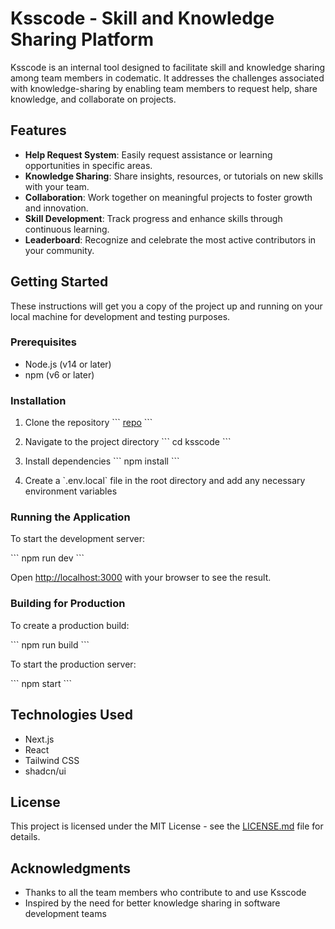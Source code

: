 # Ksscode - Skill and Knowledge Sharing Platform

Ksscode is an internal tool designed to facilitate skill and knowledge sharing among team members in codematic. It addresses the challenges associated with knowledge-sharing by enabling team members to request help, share knowledge, and collaborate on projects.

## Features

- **Help Request System**: Easily request assistance or learning opportunities in specific areas.
- **Knowledge Sharing**: Share insights, resources, or tutorials on new skills with your team.
- **Collaboration**: Work together on meaningful projects to foster growth and innovation.
- **Skill Development**: Track progress and enhance skills through continuous learning.
- **Leaderboard**: Recognize and celebrate the most active contributors in your community.

## Getting Started

These instructions will get you a copy of the project up and running on your local machine for development and testing purposes.

### Prerequisites

- Node.js (v14 or later)
- npm (v6 or later)

### Installation

1. Clone the repository
   \`\`\`
   [repo](https://github.com/Geniroh/ksscode.git)
   \`\`\`

2. Navigate to the project directory
   \`\`\`
   cd ksscode
   \`\`\`

3. Install dependencies
   \`\`\`
   npm install
   \`\`\`

4. Create a \`.env.local\` file in the root directory and add any necessary environment variables

### Running the Application

To start the development server:

\`\`\`
npm run dev
\`\`\`

Open [http://localhost:3000](http://localhost:3000) with your browser to see the result.

### Building for Production

To create a production build:

\`\`\`
npm run build
\`\`\`

To start the production server:

\`\`\`
npm start
\`\`\`

## Technologies Used

- Next.js
- React
- Tailwind CSS
- shadcn/ui

## License

This project is licensed under the MIT License - see the [LICENSE.md](LICENSE.md) file for details.

## Acknowledgments

- Thanks to all the team members who contribute to and use Ksscode
- Inspired by the need for better knowledge sharing in software development teams
